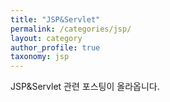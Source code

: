 ```yaml
---
title: "JSP&Servlet"
permalink: /categories/jsp/
layout: category
author_profile: true
taxonomy: jsp
---
```


JSP&Servlet 관련 포스팅이 올라옵니다. 